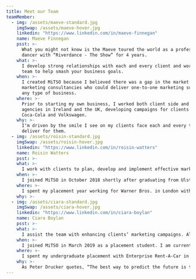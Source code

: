 ```yaml
---
title: Meet our Team
teamMember:
  - img: /assets/maeve-standard.jpg
    imgSwap: /assets/maeve-hover.jpg
    linkedin: "https://www.linkedin.com/in/maeve-finnegan"
    name: Maeve Finnegan
    psst: >-
      What you might not know is the Maeve toured the world as a professional
      dancer with “Riverdance - The Show” for 4 years.
    what: >-
      I develop strong relationships with each and every client and work with my
      team to help smash your business goals.
    when: >-
      I created MiTSO because I believed there was a gap in the market for
      marketing consultancies who could deliver one-to-one marketing support for
      any type of business.
    where: >-
      Prior to starting my own business, I worked both client side and within
      agencies in Ireland and the UK, developing campaigns for clients such as
      Coca-Cola and Volkswagen.
    why: >-
      I‘m driven by the smile I see on my clients face each and every time we
      deliver for them.
  - img: /assets/roisin-standard.jpg
    imgSwap: /assets/roisin-hover.jpg
    linkedin: "https://www.linkedin.com/in/roisin-watters"
    name: Roisin Watters
    psst: >-
    what: >-
      I work with clients to plan, develop and implement effective marketing communication campaigns.
    when: >-
      I joined MiTSO in October 2018 shortly after graduating from Ulster University with a first class honors in Communication, Advertising and Marketing.
    where: >-
      I spent my placement year working for Warner Bros. in London within the EMEA Publicity Department on 20 high profile film releases. Following my placement I gained further experience in London with global advertising agency, Feref, in both PR and social media.
    why: >-
  - img: /assets/ciara-standard.jpg
    imgSwap: /assets/ciara-hover.jpg
    linkedin: "https://www.linkedin.com/in/ciara-boylan"
    name: Ciara Boylan
    psst: >-
    what: >-
      I assist the team with enhancing clients’ marketing campaigns. Alongside this, I am creating a digital strategy for MiTSO including the development of our new website.
    when: >-
      I joined MiTSO in March 2019 as a placement student. I am currently studying MSc Marketing in Queen’s University Belfast.
    where: >-
      I spent my undergraduate placement with Enterprise Rent-A-Car in Dublin Airport becoming the first intern in Ireland to achieve the Management Qualification Interview. Following my graduation from Business Management with a first class honours, I completed an internship with Allen & Overy in their Digital Marketing Team.
    why: >-
      As Peter Drucker quotes, “The best way to predict the future is to create it”. Thus, no two days are the same in MiTSO as we design marketing campaigns for a diverse range of clients
---
```

